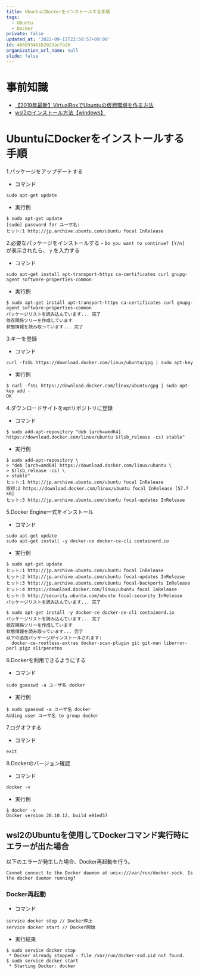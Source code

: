 ```yaml
---
title: UbuntuにDockerをインストールする手順
tags:
  - Ubuntu
  - Docker
private: false
updated_at: '2022-09-13T22:50:57+09:00'
id: 4b6b934b1b2021acfa26
organization_url_name: null
slide: false
---
```

# 事前知識

- [【2019年最新】VirtualBoxでUbuntuの仮想環境を作る方法](https://qiita.com/ryome/items/56e8ee3d5e27bf514e60)
- [wsl2のインストール方法【windows】](https://qiita.com/ryome/items/240f36923f5cb989da27)

# UbuntuにDockerをインストールする手順

1.パッケージをアップデートする
- コマンド
```
sudo apt-get update
```

- 実行例
```
$ sudo apt-get update
[sudo] password for ユーザ名:
ヒット:1 http://jp.archive.ubuntu.com/ubuntu focal InRelease
```

2.必要なパッケージをインストールする
    - `Do you want to continue? [Y/n] ` が表示されたら、 `y` を入力する
- コマンド
```
sudo apt-get install apt-transport-https ca-certificates curl gnupg-agent software-properties-common
```

- 実行例
```
$ sudo apt-get install apt-transport-https ca-certificates curl gnupg-agent software-properties-common
パッケージリストを読み込んでいます... 完了
依存関係ツリーを作成しています
状態情報を読み取っています... 完了
```

3.キーを登録
- コマンド
```
curl -fsSL https://download.docker.com/linux/ubuntu/gpg | sudo apt-key
```

- 実行例
```
$ curl -fsSL https://download.docker.com/linux/ubuntu/gpg | sudo apt-key add -
OK
```

4.ダウンロードサイトをaptリポジトリに登録
- コマンド
```
$ sudo add-apt-repository "deb [arch=amd64] https://download.docker.com/linux/ubuntu $(lsb_release -cs) stable"
```

- 実行例
```
$ sudo add-apt-repository \
> "deb [arch=amd64] https://download.docker.com/linux/ubuntu \
> $(lsb_release -cs) \
> stable"
ヒット:1 http://jp.archive.ubuntu.com/ubuntu focal InRelease
取得:2 https://download.docker.com/linux/ubuntu focal InRelease [57.7 kB]
ヒット:3 http://jp.archive.ubuntu.com/ubuntu focal-updates InRelease
```

5.Docker Engine一式をインストール
- コマンド
```
sudo apt-get update
sudo apt-get install -y docker-ce docker-ce-cli containerd.io
```

- 実行例
```
$ sudo apt-get update
ヒット:1 http://jp.archive.ubuntu.com/ubuntu focal InRelease
ヒット:2 http://jp.archive.ubuntu.com/ubuntu focal-updates InRelease
ヒット:3 http://jp.archive.ubuntu.com/ubuntu focal-backports InRelease
ヒット:4 https://download.docker.com/linux/ubuntu focal InRelease
ヒット:5 http://security.ubuntu.com/ubuntu focal-security InRelease
パッケージリストを読み込んでいます... 完了
```

```
$ sudo apt-get install -y docker-ce docker-ce-cli containerd.io
パッケージリストを読み込んでいます... 完了
依存関係ツリーを作成しています
状態情報を読み取っています... 完了
以下の追加パッケージがインストールされます:
  docker-ce-rootless-extras docker-scan-plugin git git-man liberror-perl pigz slirp4netns
```

6.Dockerを利用できるようにする
- コマンド
```
sudo gpasswd -a ユーザ名 docker
```

- 実行例
```
$ sudo gpasswd -a ユーザ名 docker
Adding user ユーザ名 to group docker
```

7.ログオフする
- コマンド
```
exit
```

8.Dockerのバージョン確認
- コマンド
```
docker -v
```

- 実行例
```
$ docker -v
Docker version 20.10.12, build e91ed57
```

## wsl2のUbuntuを使用してDockerコマンド実行時にエラーが出た場合
以下のエラーが発生した場合、Docker再起動を行う。

```
Cannot connect to the Docker daemon at unix:///var/run/docker.sock. Is the docker daemon running?
```

### Docker再起動
- コマンド
```
service docker stop // Docker停止
service docker start // Docker開始
```

- 実行結果
```
$ sudo service docker stop
 * Docker already stopped - file /var/run/docker-ssd.pid not found.
$ sudo service docker start
 * Starting Docker: docker
```

